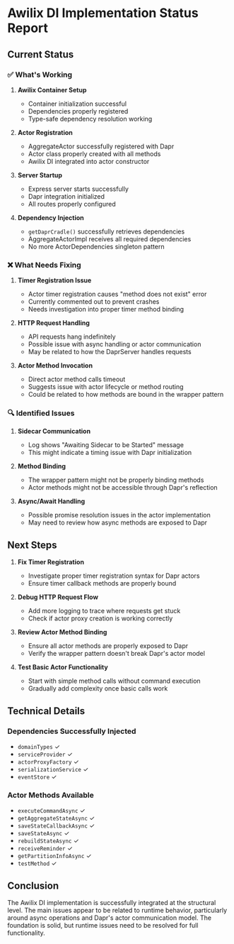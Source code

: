 # Awilix DI Implementation Status Report

## Current Status

### ✅ What's Working

1. **Awilix Container Setup**
   - Container initialization successful
   - Dependencies properly registered
   - Type-safe dependency resolution working

2. **Actor Registration**
   - AggregateActor successfully registered with Dapr
   - Actor class properly created with all methods
   - Awilix DI integrated into actor constructor

3. **Server Startup**
   - Express server starts successfully
   - Dapr integration initialized
   - All routes properly configured

4. **Dependency Injection**
   - `getDaprCradle()` successfully retrieves dependencies
   - AggregateActorImpl receives all required dependencies
   - No more ActorDependencies singleton pattern

### ❌ What Needs Fixing

1. **Timer Registration Issue**
   - Actor timer registration causes "method does not exist" error
   - Currently commented out to prevent crashes
   - Needs investigation into proper timer method binding

2. **HTTP Request Handling**
   - API requests hang indefinitely
   - Possible issue with async handling or actor communication
   - May be related to how the DaprServer handles requests

3. **Actor Method Invocation**
   - Direct actor method calls timeout
   - Suggests issue with actor lifecycle or method routing
   - Could be related to how methods are bound in the wrapper pattern

### 🔍 Identified Issues

1. **Sidecar Communication**
   - Log shows "Awaiting Sidecar to be Started" message
   - This might indicate a timing issue with Dapr initialization

2. **Method Binding**
   - The wrapper pattern might not be properly binding methods
   - Actor methods might not be accessible through Dapr's reflection

3. **Async/Await Handling**
   - Possible promise resolution issues in the actor implementation
   - May need to review how async methods are exposed to Dapr

## Next Steps

1. **Fix Timer Registration**
   - Investigate proper timer registration syntax for Dapr actors
   - Ensure timer callback methods are properly bound

2. **Debug HTTP Request Flow**
   - Add more logging to trace where requests get stuck
   - Check if actor proxy creation is working correctly

3. **Review Actor Method Binding**
   - Ensure all actor methods are properly exposed to Dapr
   - Verify the wrapper pattern doesn't break Dapr's actor model

4. **Test Basic Actor Functionality**
   - Start with simple method calls without command execution
   - Gradually add complexity once basic calls work

## Technical Details

### Dependencies Successfully Injected
- `domainTypes` ✓
- `serviceProvider` ✓  
- `actorProxyFactory` ✓
- `serializationService` ✓
- `eventStore` ✓

### Actor Methods Available
- `executeCommandAsync` ✓
- `getAggregateStateAsync` ✓
- `saveStateCallbackAsync` ✓
- `saveStateAsync` ✓
- `rebuildStateAsync` ✓
- `receiveReminder` ✓
- `getPartitionInfoAsync` ✓
- `testMethod` ✓

## Conclusion

The Awilix DI implementation is successfully integrated at the structural level. The main issues appear to be related to runtime behavior, particularly around async operations and Dapr's actor communication model. The foundation is solid, but runtime issues need to be resolved for full functionality.
